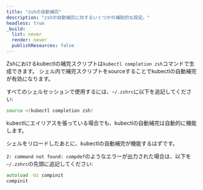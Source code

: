 ```yaml
---
title: "zshの自動補完"
description: "zshの自動補完に対するいくつかの補助的な設定。"
headless: true
_build:
  list: never
  render: never
  publishResources: false
---
```


Zshにおけるkubectlの補完スクリプトは`kubectl completion zsh`コマンドで生成できます。
シェル内で補完スクリプトをsourceすることでkubectlの自動補完が有効になります。

すべてのシェルセッションで使用するには、`~/.zshrc`に以下を追記してください:

```zsh
source <(kubectl completion zsh)
```

kubectlにエイリアスを張っている場合でも、kubectlの自動補完は自動的に機能します。

シェルをリロードしたあとに、kubectlの自動補完が機能するはずです。

`2: command not found: compdef`のようなエラーが出力された場合は、以下を`~/.zshrc`の先頭に追記してください:

```zsh
autoload -Uz compinit
compinit
```
